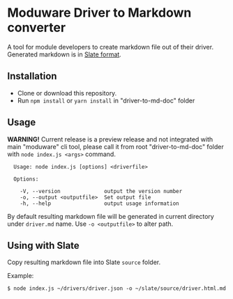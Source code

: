 # Moduware Driver to Markdown converter

A tool for module developers to create markdown file out of their driver. Generated markdown is in [Slate format](https://github.com/lord/slate/wiki/Markdown-Syntax).

## Installation

- Clone or download this repository.
- Run `npm install` or `yarn install` in "driver-to-md-doc" folder

## Usage

**WARNING!** Current release is a preview release and not integrated with main "moduware" cli tool, please call it from root "driver-to-md-doc" folder with `node index.js <args>` command.

```
  Usage: node index.js [options] <driverfile>

  Options:

    -V, --version              output the version number
    -o, --output <outputfile>  Set output file
    -h, --help                 output usage information
```
By default resulting markdown file will be generated in current directory under `driver.md` name. Use `-o <outputfile>` to alter path.

## Using with Slate

Copy resulting markdown file into Slate `source` folder.

Example:
```
$ node index.js ~/drivers/driver.json -o ~/slate/source/driver.html.md
```